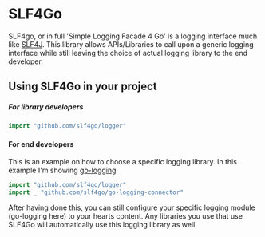 # SLF4Go

SLF4go, or in full 'Simple Logging Facade 4 Go' is a logging interface much like [SLF4J](https://www.slf4j.org/). This library allows APIs/Libraries to call upon a generic logging interface while still leaving the choice of actual logging library to the end developer.

## Using SLF4Go in your project
##### For library developers
```go
import "github.com/slf4go/logger"
```

#### For end developers
This is an example on how to choose a specific logging library. In this example I'm showing [go-logging](https://github.com/op/go-logging)
```go
import "github.com/slf4go/logger"
import _ "github.com/slf4go/go-logging-connector"
```

After having done this, you can still configure your specific logging module (go-logging here) to your hearts content. Any libraries you use that use SLF4Go will automatically use this logging library as well